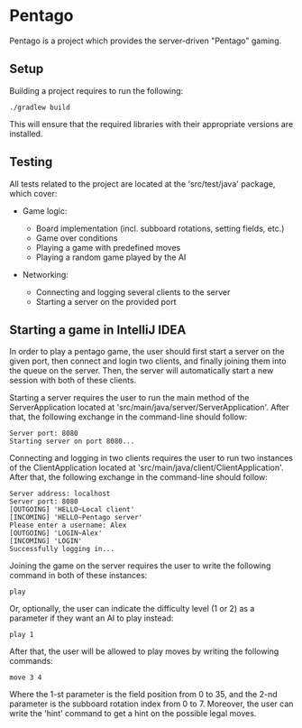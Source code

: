 # Pentago
Pentago is a project which provides the server-driven "Pentago" gaming.

## Setup
Building a project requires to run the following:
```shell
./gradlew build
```
This will ensure that the required libraries with their appropriate versions are installed.

## Testing
All tests related to the project are located at the 'src/test/java' package, which cover:

* Game logic:
    * Board implementation (incl. subboard rotations, setting fields, etc.)
    * Game over conditions
    * Playing a game with predefined moves
    * Playing a random game played by the AI

* Networking:
    * Connecting and logging several clients to the server
    * Starting a server on the provided port

## Starting a game in IntelliJ IDEA

In order to play a pentago game, the user should first start a server on the given port, then connect and login two clients, and finally joining them into the queue on the server. Then, the server will automatically start a new session with both of these clients.

Starting a server requires the user to run the main method of the ServerApplication located at 'src/main/java/server/ServerApplication'. After that, the following exchange in the command-line should follow:
```shell
Server port: 8080
Starting server on port 8080...
```

Connecting and logging in two clients requires the user to run two instances of the ClientApplication located at 'src/main/java/client/ClientApplication'. After that, the following exchange in the command-line should follow:
```shell
Server address: localhost
Server port: 8080
[OUTGOING] 'HELLO~Local client'
[INCOMING] 'HELLO~Pentago server'
Please enter a username: Alex
[OUTGOING] 'LOGIN~Alex'
[INCOMING] 'LOGIN'
Successfully logging in...
```

Joining the game on the server requires the user to write the following command in both of these instances:
```shell
play
```
Or, optionally, the user can indicate the difficulty level (1 or 2) as a parameter if they want an AI to play instead:
```shell
play 1
```
After that, the user will be allowed to play moves by writing the following commands:
```shell
move 3 4
```
Where the 1-st parameter is the field position from 0 to 35, and the 2-nd parameter is the subboard rotation index from 0 to 7. Moreover, the user can write the 'hint' command to get a hint on the possible legal moves.
